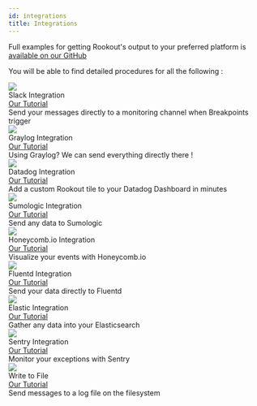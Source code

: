 ```yaml
---
id: integrations
title: Integrations
---
```


Full examples for getting Rookout's output to your preferred platform is [available on our GitHub](https://github.com/Rookout/output-integrations)

You will be able to find detailed procedures for all the following :

<div class="integrations-table">
    <div class="integrations-item">
        <div class="integrations-logo">
            <a href="https://slack.com/" target="_blank"><img src="/img/vendor_icons/slack.svg"/></a>
        </div>
        <div class="integrations-title">
            Slack Integration
        </div>
        <div class="integrations-link">
            <a href="https://github.com/Rookout/output-integrations/tree/master/slack" target="_blank">Our Tutorial</a>
        </div>
        <div class="integrations-description">
            Send your messages directly to a monitoring channel when Breakpoints trigger
        </div>
    </div>
    <div class="integrations-item">
        <div class="integrations-logo">
            <a href="https://www.graylog.org/" target="_blank"><img src="/img/vendor_icons/graylog.svg"/></a>
        </div>
        <div class="integrations-title">
            Graylog Integration
        </div>
        <div class="integrations-link">
            <a href="https://github.com/Rookout/output-integrations/tree/master/graylog" target="_blank">Our Tutorial</a>
        </div>
        <div class="integrations-description">
            Using Graylog? We can send everything directly there !
        </div>
    </div>
    <div class="integrations-item">
        <div class="integrations-logo">
            <a href="https://docs.datadoghq.com/integrations/rookout/" target="_blank"><img src="/img/vendor_icons/datadog.svg"/></a>
        </div>
        <div class="integrations-title">
            Datadog Integration
        </div>
        <div class="integrations-link">
             <a href="https://github.com/Rookout/output-integrations/tree/master/datadog" target="_blank">Our Tutorial</a>
        </div>
        <div class="integrations-description">
            Add a custom Rookout tile to your Datadog Dashboard in minutes
        </div>
    </div>
     <div class="integrations-item">
         <div class="integrations-logo">
             <a href="https://www.sumologic.com/" target="_blank"><img src="/img/vendor_icons/sumo-logic.svg"/></a> 
         </div>
         <div class="integrations-title">
             Sumologic Integration
         </div>
         <div class="integrations-link">
             <a href="https://github.com/Rookout/output-integrations/tree/master/sumologic" target="_blank">Our Tutorial</a>
         </div>
         <div class="integrations-description">
             Send any data to Sumologic
         </div>
     </div>
     <div class="integrations-item">
         <div class="integrations-logo">
             <a href="https://www.honeycomb.io/" target="_blank"><img src="/img/vendor_icons/honeycomb.png"/></a>
         </div>
         <div class="integrations-title">
             Honeycomb.io Integration
         </div>
         <div class="integrations-link">
             <a href="https://github.com/Rookout/output-integrations/tree/master/fluentd" target="_blank">Our Tutorial</a>
         </div>
         <div class="integrations-description">
             Visualize your events with Honeycomb.io
         </div>
     </div>
    <div class="integrations-item">
        <div class="integrations-logo">
            <a href="https://www.fluentd.org/" target="_blank"><img src="/img/vendor_icons/fluentd.png"/></a>
        </div>
        <div class="integrations-title">
            Fluentd Integration
        </div>
        <div class="integrations-link">
            <a href="https://github.com/Rookout/output-integrations/tree/master/honeycomb" target="_blank">Our Tutorial</a>
        </div>
        <div class="integrations-description">
            Send your data directly to Fluentd
        </div>
    </div>
    <div class="integrations-item">
        <div class="integrations-logo">
            <a href="https://www.elastic.co/" target="_blank"><img src="/img/vendor_icons/elasticsearch.svg"/></a>
        </div>
        <div class="integrations-title">
           Elastic Integration
        </div>
        <div class="integrations-link">
            <a href="https://github.com/Rookout/output-integrations/tree/master/elastic" target="_blank">Our Tutorial</a>
        </div>
        <div class="integrations-description">
            Gather any data into your Elasticsearch
        </div>
    </div>
    <div class="integrations-item">
        <div class="integrations-logo">
            <a href="https://sentry.io/welcome/" target="_blank"><img src="/img/vendor_icons/sentry.svg"/></a>
        </div>
        <div class="integrations-title">
            Sentry Integration
        </div>
        <div class="integrations-link">
            <a href="https://github.com/Rookout/output-integrations/tree/master/sentry" target="_blank">Our Tutorial</a>
        </div>
        <div class="integrations-description">
            Monitor your exceptions with Sentry
        </div>
    </div>
    <div class="integrations-item">
        <div class="integrations-logo">
            <a href="#" target="_blank"><img src="/img/vendor_icons/textfile.svg"/></a>
        </div>
        <div class="integrations-title">
            Write to File
        </div>
        <div class="integrations-link">
            <a href="https://github.com/Rookout/output-integrations/tree/master/textfile" target="_blank">Our Tutorial</a>
        </div>
        <div class="integrations-description">
            Send messages to a log file on the filesystem
        </div>
    </div>
</div>
